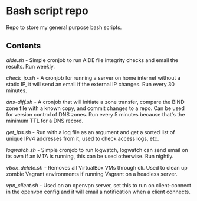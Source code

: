 # Bash script repo

Repo to store my general purpose bash scripts.

## Contents

*aide.sh* - Simple cronjob to run AIDE file integrity checks and email the results. Run weekly.

*check_ip.sh* - A cronjob for running a server on home internet without a static IP, it will send an email if the external IP changes. Run every 30 minutes.

*dns-diff.sh* - A cronjob that will initiate a zone transfer, compare the BIND zone file with a known copy, and commit changes to a repo. Can be used for version control of DNS zones. Run every 5 minutes because that's the minimum TTL for a DNS record.

*get_ips.sh* - Run with a log file as an argument and get a sorted list of unique IPv4 addresses from it, used to check access logs, etc.

*logwatch.sh* - Simple cronjob to run logwatch, logwatch can send email on its own if an MTA is running, this can be used otherwise. Run nightly.

*vbox_delete.sh* - Removes all VirtualBox VMs through cli. Used to clean up zombie Vagrant environments if running Vagrant on a headless server.

*vpn_client.sh* - Used on an openvpn server, set this to run on client-connect in the openvpn config and it will email a notification when a client connects.

